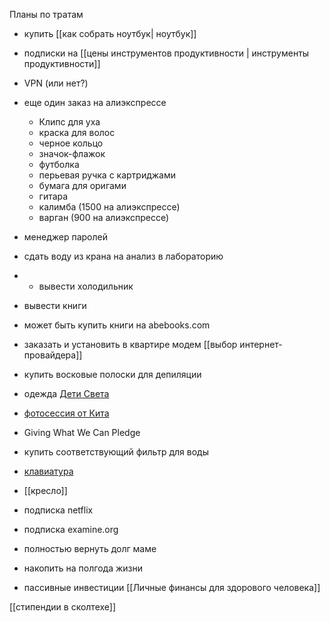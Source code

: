 Планы по тратам
- купить [[как собрать ноутбук| ноутбук]]
- подписки на  [[цены инструментов продуктивности | инструменты продуктивности]]
- VPN (или нет?)
- еще один заказ на алиэкспрессе
	-    Клипс для уха
	-    краска для волос
	-    черное кольцо
	-    значок-флажок
	-    футболка
	-    перьевая ручка с картриджами
	-    бумага для оригами
	-    гитара
	- калимба (1500 на алиэкспрессе)
	- варган (900 на алиэкспрессе)
- менеджер паролей
- сдать воду из крана на анализ в лабораторию
- - вывести холодильник
- вывести книги
- может быть купить книги на abebooks.com
- заказать и установить в квартире модем [[выбор интернет-провайдера]]
- купить восковые полоски для депиляции
- одежда [Дети Света](https://detisveta.com/)
- [фотосессия от Кита](https://vk.com/ilimeithil_photo)
- Giving What We Can Pledge
- купить соответствующий фильтр для воды
- [клавиатура](https://market.yandex.ru/product--klaviatura-microsoft-kili-keyboard-for-business-black/660766971)
- [[кресло]]

- подписка netflix
- подписка examine.org
- полностью вернуть долг маме
- накопить на полгода жизни
- пассивные инвестиции [[Личные финансы для здорового человека]]


[[стипендии в сколтехе]]